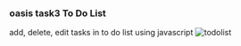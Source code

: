 ### oasis task3 To Do List
add, delete, edit tasks in to do list using javascript
![todolist](https://github.com/yogenps48/oasis_project/assets/82534768/529eb0ba-8586-434b-baf7-362d6e33e4cc)
